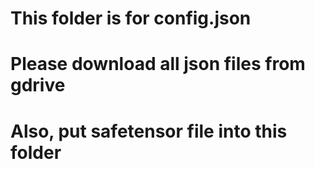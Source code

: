 # This folder is for config.json

# Please download all json files from gdrive

# Also, put safetensor file into this folder
